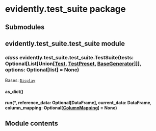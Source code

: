 # evidently.test_suite package

## Submodules

## evidently.test_suite.test_suite module


### _class_ evidently.test_suite.test_suite.TestSuite(tests: Optional[List[Union[[Test](./evidently.tests.md#evidently.tests.base_test.Test), [TestPreset](./evidently.test_preset.md#evidently.test_preset.test_preset.TestPreset), [BaseGenerator](./evidently.utils.md#evidently.utils.generators.BaseGenerator)]]], options: Optional[list] = None)
Bases: [`Display`](./evidently.suite.md#evidently.suite.base_suite.Display)


#### as_dict()

#### run(\*, reference_data: Optional[DataFrame], current_data: DataFrame, column_mapping: Optional[[ColumnMapping](./evidently.pipeline.md#evidently.pipeline.column_mapping.ColumnMapping)] = None)
## Module contents
